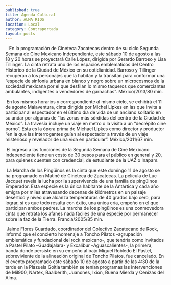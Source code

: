 ```yaml
---
published: true
title: Agenda Cultural
author: ALMA RIOS
location: Local
category: Contraportada
layout: posts
---
```


  
En la programación de Cineteca Zacatecas dentro de su ciclo Segunda Semana de Cine Mexicano Independiente, este sábado 10 de agosto a las 18 y 20 horas se proyectará Calle López, dirigida por Gerardo Barroso y Lisa Tillinger. La cinta retrata uno de los espacios emblemáticos del Centro Histórico de la Ciudad de México en su cotidianidad. Barroso y Tillinger recuperan a los personajes que la habitan y la transitan para conformar una “especie de sinfonía urbana en blanco y negro sobre un microcosmos de la sociedad mexicana por el que desfilan lo mismo taqueros que comerciantes ambulantes, indigentes o vendedores de garnachas”. México/2013/80 min.

 En los mismos horarios y correspondiente al mismo ciclo, se exhibirá el 11 de agosto Malaventura, cinta dirigida por Michel Lipkes en las que invita a participar al espectador en el último día de vida de un anciano solitario en su andar por algunas de “las zonas más sórdidas del centro de la Ciudad de México”. La travesía incluye un viaje en metro o la visita a un “decrépito cine porno”. Esta es la ópera prima de Michael Lipkes como director y productor “en la que las interrogantes guían al espectador a través de un viaje misterioso y revelador de una vida en particular”. México/2011/67 min.
 
 El ingreso a las funciones de la Segunda Semana de Cine Mexicano Independiente tiene un costo de 30 pesos para el público en general y 20, para quienes cuenten con credencial, de estudiante de la UAZ o Inapam.
 
 La Marcha de los Pingüinos es la cinta que este domingo 11 de agosto se ha programado en Matiné de Cineteca de Zacatecas. La película de Luc Jacquet revela la lucha por la supervivencia de una familia de pingüinos Emperador. Esta especie es la única habitante de la Antártica y cada año emigra por miles atravesando decenas de kilómetros en un paisaje desértico y níveo que alcanza temperaturas de 40 grados bajo cero, para lograr, si es que todo resulta con éxito, una única cría, empeño en el que participan ambos padres. La marcha de los pingüinos es una conmovedora cinta que retrata los afanes nada fáciles de una especie por permanecer sobre la faz de la Tierra. Francia/2005/85 min.
 
 Jaime Flores Guardado, coordinador del Colectivo Zacatecano de Rock, informó que el concierto homenaje a Toncho Pilatos -agrupación emblemática y fundacional del rock mexicano-, que tendría como invitados a Pastel Pilato –Guadajalara- y Excalibur –Aguascalientes-, la primera, banda donde persiste en su empeño al bajo Miguel Robledo El Pastel, sobreviviente de la alineación original de Toncho Pilatos, fue cancelado. En el evento programado este sábado 10 de agosto a partir de las 4:30 de la tarde en la Plazuela Goitia también se tenían programas las intervenciones de Mil900, Nártex, Baalberith, Juanones, Ixion, Buena Mierda y Cenizas del Alma. 
